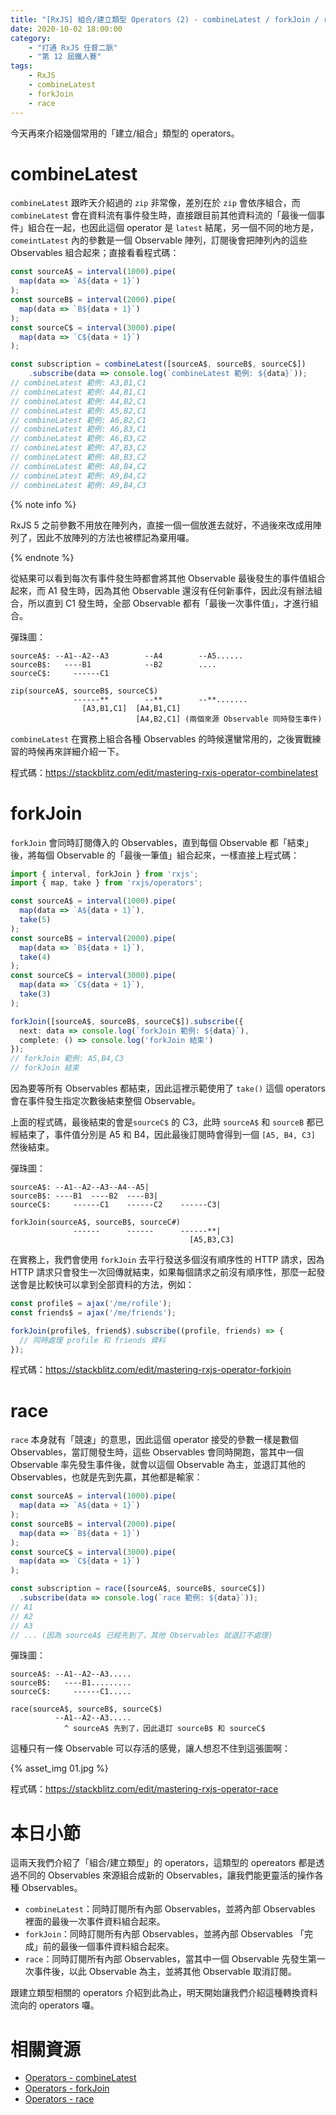 ```yaml
---
title: "[RxJS] 組合/建立類型 Operators (2) - combineLatest / forkJoin / race"
date: 2020-10-02 18:00:00
category:
	- "打通 RxJS 任督二脈"
	- "第 12 屆鐵人賽"
tags:
	- RxJS
	- combineLatest
	- forkJoin
	- race
---
```


今天再來介紹幾個常用的「建立/組合」類型的 operators。

<!-- more -->

# combineLatest

`combineLatest` 跟昨天介紹過的 `zip` 非常像，差別在於 `zip` 會依序組合，而 `combineLatest` 會在資料流有事件發生時，直接跟目前其他資料流的「最後一個事件」組合在一起，也因此這個 operator 是 `latest` 結尾，另一個不同的地方是，`comeintLatest` 內的參數是一個 Observable 陣列，訂閱後會把陣列內的這些 Observables 組合起來；直接看看程式碼：

```typescript
const sourceA$ = interval(1000).pipe(
  map(data => `A${data + 1}`)
);
const sourceB$ = interval(2000).pipe(
  map(data => `B${data + 1}`)
);
const sourceC$ = interval(3000).pipe(
  map(data => `C${data + 1}`)
);

const subscription = combineLatest([sourceA$, sourceB$, sourceC$])
	.subscribe(data => console.log(`combineLatest 範例: ${data}`));
// combineLatest 範例: A3,B1,C1
// combineLatest 範例: A4,B1,C1
// combineLatest 範例: A4,B2,C1
// combineLatest 範例: A5,B2,C1
// combineLatest 範例: A6,B2,C1
// combineLatest 範例: A6,B3,C1
// combineLatest 範例: A6,B3,C2
// combineLatest 範例: A7,B3,C2
// combineLatest 範例: A8,B3,C2
// combineLatest 範例: A8,B4,C2
// combineLatest 範例: A9,B4,C2
// combineLatest 範例: A9,B4,C3
```

{% note info %}

RxJS 5 之前參數不用放在陣列內，直接一個一個放進去就好，不過後來改成用陣列了，因此不放陣列的方法也被標記為棄用囉。

{% endnote %}

從結果可以看到每次有事件發生時都會將其他 Observable 最後發生的事件值組合起來，而 A1 發生時，因為其他 Observable 還沒有任何新事件，因此沒有辦法組合，所以直到 C1 發生時，全部 Observable 都有「最後一次事件值」，才進行組合。

彈珠圖：

```
sourceA$: --A1--A2--A3        --A4        --A5......           
sourceB$:   ----B1            --B2        ....
sourceC$:     ------C1                          

zip(sourceA$, sourceB$, sourceC$)
              ------**        --**        --**.......
                [A3,B1,C1]  [A4,B1,C1]  
                            [A4,B2,C1] (兩個來源 Observable 同時發生事件)
```

`combineLatest` 在實務上組合各種 Observables 的時候還蠻常用的，之後實戰練習的時候再來詳細介紹一下。

程式碼：https://stackblitz.com/edit/mastering-rxjs-operator-combinelatest

# forkJoin

`forkJoin` 會同時訂閱傳入的 Observables，直到每個 Observable 都「結束」後，將每個 Observable 的「最後一筆值」組合起來，一樣直接上程式碼：

```typescript
import { interval, forkJoin } from 'rxjs';
import { map, take } from 'rxjs/operators';

const sourceA$ = interval(1000).pipe(
  map(data => `A${data + 1}`),
  take(5)
);
const sourceB$ = interval(2000).pipe(
  map(data => `B${data + 1}`),
  take(4)
);
const sourceC$ = interval(3000).pipe(
  map(data => `C${data + 1}`),
  take(3)
);

forkJoin([sourceA$, sourceB$, sourceC$]).subscribe({
  next: data => console.log(`forkJoin 範例: ${data}`),
  complete: () => console.log('forkJoin 結束')
});
// forkJoin 範例: A5,B4,C3
// forkJoin 結束
```

因為要等所有 Observables 都結束，因此這裡示範使用了 `take()` 這個 operators 會在事件發生指定次數後結束整個 Observable。

上面的程式碼，最後結束的會是`sourceC$` 的 C3，此時 `sourceA$` 和 `sourceB` 都已經結束了，事件值分別是 A5 和 B4，因此最後訂閱時會得到一個 `[A5, B4, C3]` 然後結束。

彈珠圖：

```
sourceA$: --A1--A2--A3--A4--A5|
sourceB$: ----B1  ----B2  ----B3|
sourceC$:     ------C1    ------C2    ------C3|

forkJoin(sourceA$, sourceB$, sourceC#)
              ------      ------      ------**|
                                        [A5,B3,C3]
```

在實務上，我們會使用 `forkJoin` 去平行發送多個沒有順序性的 HTTP 請求，因為 HTTP 請求只會發生一次回傳就結束，如果每個請求之前沒有順序性，那麼一起發送會是比較快可以拿到全部資料的方法，例如：

```typescript
const profile$ = ajax('/me/rofile');
const friends$ = ajax('/me/friends');

forkJoin(profile$, friend$).subscribe((profile, friends) => {
  // 同時處理 profile 和 friends 資料
});
```

程式碼：https://stackblitz.com/edit/mastering-rxjs-operator-forkjoin

# race

`race` 本身就有「競速」的意思，因此這個 operator 接受的參數一樣是數個 Observables，當訂閱發生時，這些 Observables 會同時開跑，當其中一個 Observable 率先發生事件後，就會以這個 Observable 為主，並退訂其他的 Observables，也就是先到先贏，其他都是輸家：

```typescript
const sourceA$ = interval(1000).pipe(
  map(data => `A${data + 1}`)
);
const sourceB$ = interval(2000).pipe(
  map(data => `B${data + 1}`)
);
const sourceC$ = interval(3000).pipe(
  map(data => `C${data + 1}`)
);

const subscription = race([sourceA$, sourceB$, sourceC$])
  .subscribe(data => console.log(`race 範例: ${data}`));
// A1
// A2
// A3
// ... (因為 sourceA$ 已經先到了，其他 Observables 就退訂不處理)
```

彈珠圖：

```
sourceA$: --A1--A2--A3.....
sourceB$:   ----B1.........
sourceC$:     ------C1.....

race(sourceA$, sourceB$, sourceC$)
          --A1--A2--A3..... 
            ^ sourceA$ 先到了，因此退訂 sourceB$ 和 sourceC$
```

這種只有一條 Observable 可以存活的感覺，讓人想忍不住到這張圖啊：

{% asset_img 01.jpg %}

程式碼：https://stackblitz.com/edit/mastering-rxjs-operator-race

# 本日小節

這兩天我們介紹了「組合/建立類型」的 operators，這類型的 opereators 都是透過不同的 Observables 來源組合成新的 Observables，讓我們能更靈活的操作各種 Observables。

- `combineLatest`：同時訂閱所有內部 Observables，並將內部 Observables 裡面的最後一次事件資料組合起來。
- `forkJoin`：同時訂閱所有內部 Observables，並將內部 Observables 「完成」前的最後一個事件資料組合起來。
- `race`：同時訂閱所有內部 Observables，當其中一個 Observable 先發生第一次事件後，以此 Observable 為主，並將其他 Observable 取消訂閱。

跟建立類型相關的 operators 介紹到此為止，明天開始讓我們介紹這種轉換資料流向的 operators 囉。

# 相關資源

- [Operators - combineLatest](https://rxjs-dev.firebaseapp.com/api/index/function/combineLatest)
- [Operators - forkJoin](https://rxjs-dev.firebaseapp.com/api/index/function/forkJoin)
- [Operators - race](https://rxjs-dev.firebaseapp.com/api/index/function/race)
